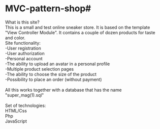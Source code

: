 # MVC-pattern-shop# 

What is this site?
<br>
This is a small and test online sneaker store. It is based on the template "View Controller Module". It contains a couple of dozen products for taste and color.<br>
Site functionality:<br>
-User registration<br>
-User authorization<br>
-Personal account<br>
-The ability to upload an avatar in a personal profile<br>
-Multiple product selection pages<br>
-The ability to choose the size of the product<br>
-Possibility to place an order (without payment)<br>
<br>
All this works together with a database that has the name "super_mag(1).sql"<br>
<br>
Set of technologies:<br>
HTML/Css<br>
Php<br>
JavaScript<br>

